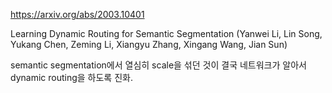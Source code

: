 https://arxiv.org/abs/2003.10401

Learning Dynamic Routing for Semantic Segmentation (Yanwei Li, Lin Song, Yukang Chen, Zeming Li, Xiangyu Zhang, Xingang Wang, Jian Sun)

semantic segmentation에서 열심히 scale을 섞던 것이 결국 네트워크가 알아서 dynamic routing을 하도록 진화.